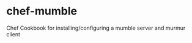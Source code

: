 chef-mumble
===========

Chef Cookbook for installing/configuring a mumble server and murmur client

